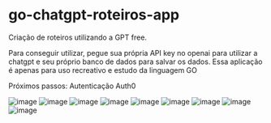 # go-chatgpt-roteiros-app
Criação de roteiros utilizando a GPT free.

Para conseguir utilizar, pegue sua própria API key no openai para utilizar a chatgpt e seu próprio banco de dados para salvar os dados.
Essa aplicação é apenas para uso recreativo e estudo da linguagem GO


Próximos passos: Autenticação Auth0

![image](https://user-images.githubusercontent.com/49040288/235929871-c221dc0e-d6fd-40e6-9c59-6d326eaa49ce.png)
![image](https://user-images.githubusercontent.com/49040288/235930024-50c128b4-d015-4e37-a3ea-98b9f31a5039.png)
![image](https://user-images.githubusercontent.com/49040288/235930107-cfa1152c-e176-4e6a-aab0-8668677d90a2.png)
![image](https://user-images.githubusercontent.com/49040288/235930182-e500dab7-7725-4b1a-9ae1-68598e7e1eb6.png)
![image](https://user-images.githubusercontent.com/49040288/235930248-5edea09c-88a3-48db-91ba-7ec5866b00d1.png)
![image](https://user-images.githubusercontent.com/49040288/235931343-e37efbb9-d57b-4af1-b7f5-1310ba4f5bd0.png)
![image](https://user-images.githubusercontent.com/49040288/235930357-7a3e1933-47fe-4f85-b11b-2b5e84b548ba.png)
![image](https://user-images.githubusercontent.com/49040288/235931721-2d6a5b67-e2d0-47db-9dc4-5da52234d9d2.png)
![image](https://user-images.githubusercontent.com/49040288/235931921-f747aabe-a81e-4aa9-ba60-880f0cde1b5f.png)

